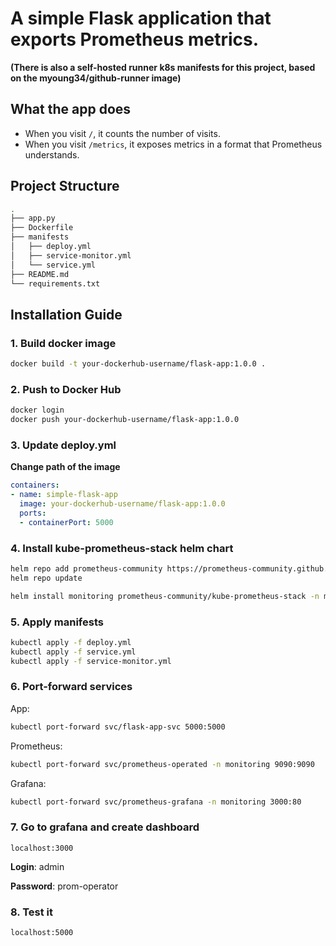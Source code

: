 # A simple Flask application that exports Prometheus metrics.
**(There is also a self-hosted runner k8s manifests for this project, based on the myoung34/github-runner image)**

## What the app does

- When you visit `/`, it counts the number of visits.
- When you visit `/metrics`, it exposes metrics in a format that Prometheus understands.


## Project Structure

```bash
.
├── app.py
├── Dockerfile
├── manifests
│   ├── deploy.yml
│   ├── service-monitor.yml
│   └── service.yml
├── README.md
└── requirements.txt
```


## Installation Guide

### 1. Build docker image

```bash
docker build -t your-dockerhub-username/flask-app:1.0.0 .
```

### 2. Push to Docker Hub

```bash
docker login
docker push your-dockerhub-username/flask-app:1.0.0
```

### 3. Update deploy.yml

**Change path of the image**
```yml
containers:
- name: simple-flask-app
  image: your-dockerhub-username/flask-app:1.0.0
  ports:
  - containerPort: 5000
```

### 4. Install kube-prometheus-stack helm chart

```bash
helm repo add prometheus-community https://prometheus-community.github.io/helm-charts
helm repo update
```
```bash
helm install monitoring prometheus-community/kube-prometheus-stack -n monitoring --create-namespace
```

### 5. Apply manifests

```bash
kubectl apply -f deploy.yml
kubectl apply -f service.yml
kubectl apply -f service-monitor.yml
```

### 6. Port-forward services

App:
```bash
kubectl port-forward svc/flask-app-svc 5000:5000
```

Prometheus:
```bash
kubectl port-forward svc/prometheus-operated -n monitoring 9090:9090
```

Grafana:
```bash
kubectl port-forward svc/prometheus-grafana -n monitoring 3000:80
```

### 7. Go to grafana and create dashboard

```localhost:3000```

**Login**: admin

**Password**: prom-operator

### 8. Test it

```localhost:5000```
